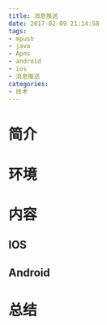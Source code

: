```yaml
---
title: 消息推送
date: 2017-02-09 21:14:58
tags:
- mpush
- java
- Apns
- android
- ios
- 消息推送
categories:
- 技术
---
```

# 简介
# 环境
# 内容
## IOS
## Android
# 总结
